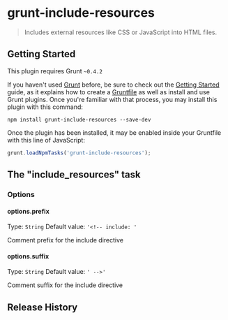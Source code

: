 # grunt-include-resources

> Includes external resources like CSS or JavaScript into HTML files.


## Getting Started
This plugin requires Grunt `~0.4.2`

If you haven't used [Grunt](http://gruntjs.com/) before, be sure to check out the [Getting Started](http://gruntjs.com/getting-started) guide, as it explains how to create a [Gruntfile](http://gruntjs.com/sample-gruntfile) as well as install and use Grunt plugins. Once you're familiar with that process, you may install this plugin with this command:

```shell
npm install grunt-include-resources --save-dev
```

Once the plugin has been installed, it may be enabled inside your Gruntfile with this line of JavaScript:

```js
grunt.loadNpmTasks('grunt-include-resources');
```


## The "include_resources" task

### Options

#### options.prefix
Type: `String`
Default value: `'<!-- include: '`

Comment prefix for the include directive

#### options.suffix
Type: `String`
Default value: `' -->'`

Comment suffix for the include directive


## Release History
